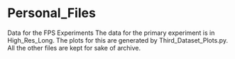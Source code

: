 # Personal_Files 
Data for the FPS Experiments
The data for the primary experiment is in High_Res_Long. The plots for this are generated by Third_Dataset_Plots.py. 
All the other files are kept for sake of archive. 
